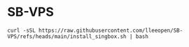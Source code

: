 # SB-VPS

```
curl -sSL https://raw.githubusercontent.com/lleeopen/SB-VPS/refs/heads/main/install_singbox.sh | bash
```
